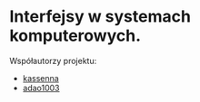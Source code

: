 # Interfejsy w systemach komputerowych.

Współautorzy projektu:
- [kassenna](https://github.com/kassenna)
- [adao1003](https://github.com/adao1003)